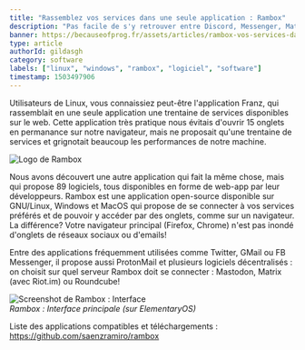 ```yaml
---
title: "Rassemblez vos services dans une seule application : Rambox"
description: "Pas facile de s'y retrouver entre Discord, Messenger, Matrix (Riot.im) ou encore ProtonMail et GMail! Voici une application Linux qui rassemble plus de 80 services!"
banner: https://becauseofprog.fr/assets/articles/rambox-vos-services-dans-1-app-1.png
type: article
authorId: gildasgh
category: software
labels: ["linux", "windows", "rambox", "logiciel", "software"]
timestamp: 1503497906
---
```


Utilisateurs de Linux, vous connaissiez peut-être l'application Franz, qui rassemblait en une seule application une trentaine de services disponibles sur le web. Cette application très pratique nous évitais d'ouvrir 15 onglets en permanance sur notre navigateur, mais ne proposait qu'une trentaine de services et grignotait beaucoup les performances de notre machine.  
 

 ![Logo de Rambox](https://becauseofprog.fr/assets/articles/rambox-vos-services-dans-1-app-2.png)

   
 Nous avons découvert une autre application qui fait la même chose, mais qui propose 89 logiciels, tous disponibles en forme de web-app par leur développeurs. Rambox est une application open-source disponible sur GNU/Linux, Windows et MacOS qui propose de se connecter à vos services préférés et de pouvoir y accéder par des onglets, comme sur un navigateur. La différence? Votre navigateur principal (Firefox, Chrome) n'est pas inondé d'onglets de réseaux sociaux ou d'emails!

 Entre des applications fréquemment utilisées comme Twitter, GMail ou FB Messenger, il propose aussi ProtonMail et plusieurs logiciels décentralisés : on choisit sur quel serveur Rambox doit se connecter : Mastodon, Matrix (avec Riot.im) ou Roundcube!

 ![Screenshot de Rambox : Interface](https://becauseofprog.fr/assets/articles/rambox-vos-services-dans-1-app-1.png)  
 *Rambox : Interface principale (sur ElementaryOS)*

 Liste des applications compatibles et téléchargements :  
 <https://github.com/saenzramiro/rambox>

 
